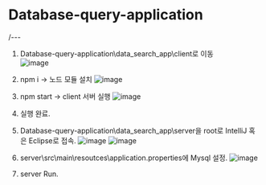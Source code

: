 # Database-query-application
/---
1. Database-query-application\data_search_app\client로 이동  
 ![image](https://user-images.githubusercontent.com/101792740/202890928-25ae3dfc-8144-4103-8931-b9361bddb221.png)
2. npm i -> 노드 모듈 설치
 ![image](https://user-images.githubusercontent.com/101792740/202890933-6050f38e-23e5-43f8-b4fa-3ef371e233d1.png)
3. npm start -> client 서버 실행
![image](https://user-images.githubusercontent.com/101792740/202890940-5e3ed717-e5fb-474b-80fc-3d2ae1c193ee.png)
4. 실행 완료.

5. Database-query-application\data_search_app\server을 root로 IntelliJ 혹은 Eclipse로 접속.
![image](https://user-images.githubusercontent.com/101792740/202890948-b890a685-c751-4290-b05f-05b3f396d82f.png)
![image](https://user-images.githubusercontent.com/101792740/202890966-689c2a60-df1d-40f1-99aa-7dcec5743a20.png)
6. server\src\main\resoutces\application.properties에 Mysql 설정.
![image](https://user-images.githubusercontent.com/101792740/202890972-9b3501fc-8e14-4cb3-ae11-a6f78eddbc61.png)
7. server Run.
